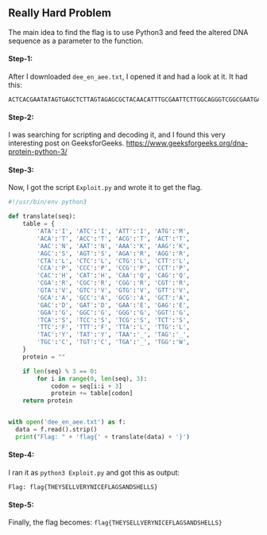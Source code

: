 ## Really Hard Problem

The main idea to find the flag is to use Python3 and feed the altered DNA sequence as a parameter to the function.

#### Step-1:
After I downloaded `dee_en_aee.txt`, I opened it and had a look at it.
It had this:
```
ACTCACGAATATAGTGAGCTCTTAGTAGAGCGCTACAACATTTGCGAATTCTTGGCAGGGTCGGCGAATGATAGCCACGAATTACTGTCG
```

#### Step-2:
I was searching for scripting and decoding it, and I found this very interesting post on GeeksforGeeks.
https://www.geeksforgeeks.org/dna-protein-python-3/

#### Step-3:
Now, I got the script `Exploit.py` and wrote it to get the flag.

```py
#!/usr/bin/env python3

def translate(seq):
    table = {
        'ATA':'I', 'ATC':'I', 'ATT':'I', 'ATG':'M',
        'ACA':'T', 'ACC':'T', 'ACG':'T', 'ACT':'T',
        'AAC':'N', 'AAT':'N', 'AAA':'K', 'AAG':'K',
        'AGC':'S', 'AGT':'S', 'AGA':'R', 'AGG':'R',
        'CTA':'L', 'CTC':'L', 'CTG':'L', 'CTT':'L',
        'CCA':'P', 'CCC':'P', 'CCG':'P', 'CCT':'P',
        'CAC':'H', 'CAT':'H', 'CAA':'Q', 'CAG':'Q',
        'CGA':'R', 'CGC':'R', 'CGG':'R', 'CGT':'R',
        'GTA':'V', 'GTC':'V', 'GTG':'V', 'GTT':'V',
        'GCA':'A', 'GCC':'A', 'GCG':'A', 'GCT':'A',
        'GAC':'D', 'GAT':'D', 'GAA':'E', 'GAG':'E',
        'GGA':'G', 'GGC':'G', 'GGG':'G', 'GGT':'G',
        'TCA':'S', 'TCC':'S', 'TCG':'S', 'TCT':'S',
        'TTC':'F', 'TTT':'F', 'TTA':'L', 'TTG':'L',
        'TAC':'Y', 'TAT':'Y', 'TAA':'_', 'TAG':'_',
        'TGC':'C', 'TGT':'C', 'TGA':'_', 'TGG':'W',
    }
    protein = ""

    if len(seq) % 3 == 0:
        for i in range(0, len(seq), 3):
            codon = seq[i:i + 3]
            protein += table[codon]
    return protein


with open('dee_en_aee.txt') as f:
  data = f.read().strip()
  print("Flag: " + 'flag{' + translate(data) + '}')
```
#### Step-4:
I ran it as `python3 Exploit.py` and got this as output:

```
Flag: flag{THEYSELLVERYNICEFLAGSANDSHELLS}
```

#### Step-5:
Finally, the flag becomes:
`flag{THEYSELLVERYNICEFLAGSANDSHELLS}`